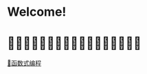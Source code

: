 <!--
 * @Author: xiaolong.qiu
 * @Date: 2020-05-15 13:26:14
--> 
# Welcome!
# 🚀😀👹🔥🌭😻🙄🤣😜🤑😖😷🤪🙃😕🤡🐨

<a href="./docs/函数式编程.html">🚀函数式编程</a>